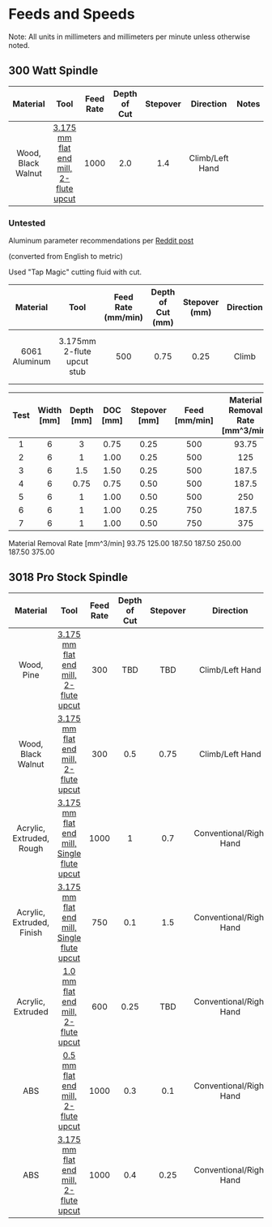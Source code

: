 # Feeds and Speeds

Note: All units in millimeters and millimeters per minute unless otherwise noted.

## 300 Watt Spindle

| Material | Tool | Feed Rate | Depth of Cut |  Stepover | Direction | Notes |
| :-: | :-:  | :-: | :-: | :-: | :-: | ----- |
| Wood, Black Walnut | [3.175 mm flat end mill, 2-flute upcut](tools-n-bits.md#3175mm-dia-2-flute-upcut-carbide)| 1000 | 2.0 | 1.4 | Climb/Left Hand |

### Untested

Aluminum parameter recommendations per [Reddit post](https://www.reddit.com/r/hobbycnc/comments/1c5xfdf/genmitsu_3020_zaxis_500w_upgrade_vs_6061/)

(converted from English to metric)

Used "Tap Magic" cutting fluid with cut.

| Material | Tool | Feed Rate (mm/min) | Depth of Cut (mm) |  Stepover (mm) | Direction | Notes |
| :-: | :-:  | :-: | :-: | :-: | :-: | ----- |
| 6061 Aluminum | 3.175mm 2-flute upcut stub | 500 | 0.75 | 0.25 | Climb |Worked well with adaptive clearing|

|Test | Width [mm]|	Depth [mm]|	DOC [mm]|	Stepover [mm]|	Feed [mm/min]|	Material Removal Rate [mm^3/min]| Notes|
| :-: | :-: | :-: | :-: | :-: | :-: | :-: | :-: |
|1|	6|	3|	0.75|	0.25|	500|	93.75||
|2|	6|	1|	1.00|	0.25|	500|	125||
|3|	6|	1.5|	1.50|	0.25|	500|	187.5||
|4|	6|	0.75|	0.75|	0.50|	500|	187.5||
|5|	6|	1|	1.00|	0.50|	500|	250||
|6|	6|	1|	1.00|	0.25|	750|	187.5||
|7|	6|	1|	1.00|	0.50|	750|	375||

Material Removal Rate [mm^3/min]
93.75
125.00
187.50
187.50
250.00
187.50
375.00

## 3018 Pro Stock Spindle

| Material | Tool | Feed Rate | Depth of Cut |  Stepover | Direction | Notes |
| :-: | :-: | :-: | :-: | :-: | :-: | ----- |
| Wood, Pine         | [3.175 mm flat end mill, 2-flute upcut](tools-n-bits.md#3175mm-dia-2-flute-upcut-carbide)| 300 | TBD | TBD | Climb/Left Hand |
| Wood, Black Walnut | [3.175 mm flat end mill, 2-flute upcut](tools-n-bits.md#3175mm-dia-2-flute-upcut-carbide)| 300 | 0.5 | 0.75 | Climb/Left Hand |
| Acrylic, Extruded, Rough  | [3.175 mm flat end mill, Single flute upcut](tools-n-bits.md#3175mm-dia-single-flute-upcut-carbide) | 1000 | 1 | 0.7 |  Conventional/Right Hand||
| Acrylic, Extruded, Finish | [3.175 mm flat end mill, Single flute upcut](tools-n-bits.md#3175mm-dia-single-flute-upcut-carbide) | 750 | 0.1 | 1.5 |  Conventional/Right Hand||
| Acrylic, Extruded  | [1.0 mm flat end mill, 2-flute upcut](tools-n-bits.md#10mm-dia-2-flute-upcut-carbide) |  600 | 0.25 | TBD |  Conventional/Right Hand||
| ABS | [0.5 mm flat end mill, 2-flute upcut](https://www.adafruit.com/product/2072) | 1000 | 0.3 | 0.1 | Conventional/Right Hand | | 
| ABS | [3.175 mm flat end mill, 2-flute upcut](tools-n-bits.md#3175mm-dia-2-flute-upcut-carbide) | 1000 | 0.4 | 0.25 | Conventional/Right Hand | |
